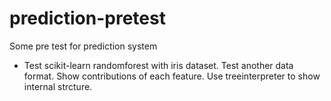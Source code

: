 # prediction-pretest
Some pre test for prediction system
* Test scikit-learn randomforest with iris dataset. Test another data format. Show contributions of each feature. Use treeinterpreter to show internal strcture.
